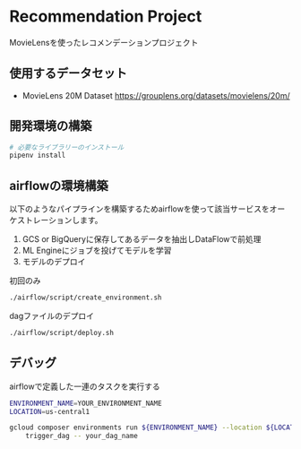 # Recommendation Project

MovieLensを使ったレコメンデーションプロジェクト


## 使用するデータセット

- MovieLens 20M Dataset
https://grouplens.org/datasets/movielens/20m/


## 開発環境の構築

```bash
# 必要なライブラリーのインストール
pipenv install
```

## airflowの環境構築
以下のようなパイプラインを構築するためairflowを使って該当サービスをオーケストレーションします。

1. GCS or BigQueryに保存してあるデータを抽出しDataFlowで前処理
2. ML Engineにジョブを投げてモデルを学習
3. モデルのデプロイ

初回のみ
```bash
./airflow/script/create_environment.sh
```

dagファイルのデプロイ
```bash
./airflow/script/deploy.sh
```

## デバッグ
airflowで定義した一連のタスクを実行する
```bash
ENVIRONMENT_NAME=YOUR_ENVIRONMENT_NAME
LOCATION=us-central1

gcloud composer environments run ${ENVIRONMENT_NAME} --location ${LOCATION} \
    trigger_dag -- your_dag_name
```
